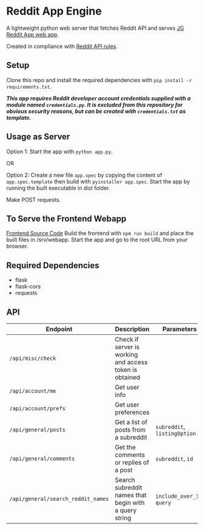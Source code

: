 # Reddit App Engine

A lightweight python web server that fetches Reddit API and serves [JG Reddit App web app](https://github.com/j233guo/jg-reddit-a).

Created in compliance with [Reddit API rules](https://github.com/reddit-archive/reddit/wiki/API).

## Setup
Clone this repo and install the required dependencies with ```pip install -r requirements.txt```. 

***This app requires Reddit developer account credentials supplied with a module named ```credentials.py```.
It is excluded from this repository for obvious security reasons, but can be created with ```credentials.txt``` as template.***

## Usage as Server

Option 1: Start the app with ```python app.py```. 

OR

Option 2: Create a new file ```app.spec``` by copying the content of ```app.spec.template``` then build with ```pyinstaller app.spec```. Start the app by running the built executable in dist folder.

Make POST requests.

## To Serve the Frontend Webapp
[Frontend Source Code](https://github.com/j233guo/jg-reddit-a)
Build the frontend with ```npm run build``` and place the built files in /srv/webapp. Start the app and go to the root URL from your browser. 

## Required Dependencies
* flask
* flask-cors
* requests

## API
| Endpoint | Description | Parameters | Optional |
| --- | --- | --- | --- |
| ```/api/misc/check``` | Check if server is working and access token is obtained | | |
| ```/api/account/me``` | Get user info | | |
| ```/api/account/prefs``` | Get user preferences | | |
| ```/api/general/posts``` | Get a list of posts from a subreddit | ```subreddit```, ```listingOption```| ```before```, ```after```, ```limit```|
| ```/api/general/comments``` | Get the comments or replies of a post | ```subreddit```, ```id```| ```depth```, ```limit```|
| ```/api/general/search_reddit_names``` | Search subreddit names that begin with a query string | ```include_over_18```, ```query```|```limit```|

